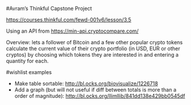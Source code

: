 #Avram’s Thinkful Capstone Project

https://courses.thinkful.com/fewd-001v6/lesson/3.5

Using an API from https://min-api.cryptocompare.com/

Overview: lets a follower of Bitcoin and a few other popular crypto tokens calculate the current value of their crypto portfolio (in USD, EUR or other cryptos) by choosing which tokens they are interested in and entering a quantity for each.

#wishlist examples
- Make table sortable: http://bl.ocks.org/biovisualize/1226718
- Add a graph (but will not useful if diff between totals is more than a order of magnitude): http://bl.ocks.org/llimllib/841dd138e429bb0545df



